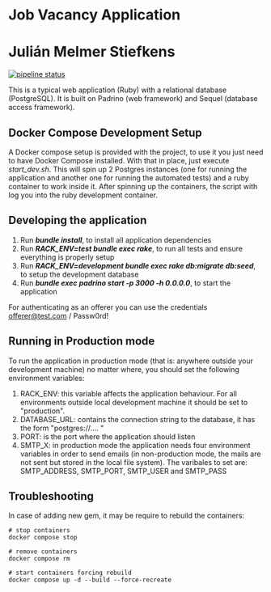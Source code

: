 Job Vacancy Application
=======================

# Julián Melmer Stiefkens

[![pipeline status](https://gitlab.com/fiuba-memo2/alumnos-jobvacancy/julian/badges/main/pipeline.svg)](https://gitlab.com/fiuba-memo2/alumnos-jobvacancy/julian/commits/main)

This is a typical web application (Ruby) with a relational database (PostgreSQL).
It is built on Padrino (web framework) and Sequel (database access framework).

## Docker Compose Development Setup

A Docker compose setup is provided with the project, to use it you just need to have Docker Compose  installed. With that in place, just execute _start_dev.sh_. This will spin up 2 Postgres instances (one for running the application and another one for running the automated tests) and a ruby container to work inside it. After spinning up the containers, the script with log you into the ruby development container.

## Developing the application

1. Run **_bundle install_**, to install all application dependencies
2. Run **_RACK_ENV=test bundle exec rake_**, to run all tests and ensure everything is properly setup
3. Run **_RACK_ENV=development bundle exec rake db:migrate db:seed_**, to setup the development database
4. Run **_bundle exec padrino start -p 3000 -h 0.0.0.0_**, to start the application

For authenticating as an offerer you can use the credentials offerer@test.com / Passw0rd!

## Running in Production mode

To run the application in production mode (that is: anywhere outside your development machine) no matter where, you should set the following environment variables:

1. RACK_ENV: this variable affects the application behaviour. For all environments outside local development machine it should be set to "production".
2. DATABASE_URL: contains the connection string to the database, it has the form "postgres://.... "
3. PORT: is the port where the application should listen
4. SMTP_X: in production mode the application needs four environment variables in order to send emails (in non-production mode, the mails are not sent but stored in the local file system). The varibales to set are: SMTP_ADDRESS, SMTP_PORT, SMTP_USER and
SMTP_PASS

## Troubleshooting

In case of adding new gem, it may be require to rebuild the containers:

    # stop containers
    docker compose stop

    # remove containers
    docker compose rm

    # start containers forcing rebuild
    docker compose up -d --build --force-recreate

